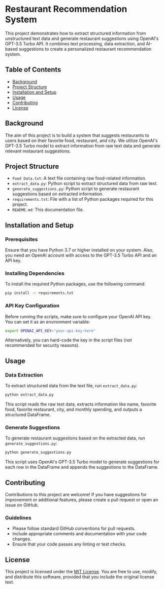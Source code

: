 # Restaurant Recommendation System

This project demonstrates how to extract structured information from unstructured text data and generate restaurant suggestions using OpenAI's GPT-3.5 Turbo API. It combines text processing, data extraction, and AI-based suggestions to create a personalized restaurant recommendation system.

## Table of Contents
- [Background](#background)
- [Project Structure](#project-structure)
- [Installation and Setup](#installation-and-setup)
- [Usage](#usage)
- [Contributing](#contributing)
- [License](#license)

## Background

The aim of this project is to build a system that suggests restaurants to users based on their favorite food, restaurant, and city. We utilize OpenAI's GPT-3.5 Turbo model to extract information from raw text data and generate relevant restaurant suggestions.

## Project Structure

- `Food Data.txt`: A text file containing raw food-related information.
- `extract_data.py`: Python script to extract structured data from raw text.
- `generate_suggestions.py`: Python script to generate restaurant suggestions based on extracted information.
- `requirements.txt`: File with a list of Python packages required for this project.
- `README.md`: This documentation file.

## Installation and Setup

### Prerequisites

Ensure that you have Python 3.7 or higher installed on your system. Also, you need an OpenAI account with access to the GPT-3.5 Turbo API and an API key.

### Installing Dependencies

To install the required Python packages, use the following command:

```bash
pip install -r requirements.txt
```

### API Key Configuration

Before running the scripts, make sure to configure your OpenAI API key. You can set it as an environment variable:

```bash
export OPENAI_API_KEY="your-api-key-here"
```

Alternatively, you can hard-code the key in the script files (not recommended for security reasons).

## Usage

### Data Extraction

To extract structured data from the text file, run `extract_data.py`:

```bash
python extract_data.py
```

This script reads the raw text data, extracts information like name, favorite food, favorite restaurant, city, and monthly spending, and outputs a structured DataFrame.

### Generate Suggestions

To generate restaurant suggestions based on the extracted data, run `generate_suggestions.py`:

```bash
python generate_suggestions.py
```

This script uses OpenAI's GPT-3.5 Turbo model to generate suggestions for each row in the DataFrame and appends the suggestions to the DataFrame.

## Contributing

Contributions to this project are welcome! If you have suggestions for improvement or additional features, please create a pull request or open an issue on GitHub.

### Guidelines

- Please follow standard GitHub conventions for pull requests.
- Include appropriate comments and documentation with your code changes.
- Ensure that your code passes any linting or test checks.

## License

This project is licensed under the [MIT License](LICENSE). You are free to use, modify, and distribute this software, provided that you include the original license text.
